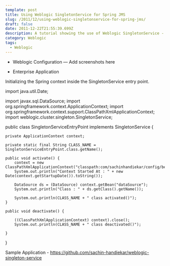 ```yaml
---
template: post
title: Using Weblogic SingletonService for Spring JMS
slug: /2011/12/using-weblogic-singletonservice-for-spring-jms/
draft: false
date: 2011-12-22T21:55:39.699Z
description: A tutorial showing the use of Weblogic SingletonService - Spring JMS
category: Weblogic
tags:
  - Weblogic
---
```

* Weblogic Configuration
— Add screenshots here

* Enterprise Application

Initializing the Spring context inside the SingletonService entry point.

import java.util.Date;
 
import javax.sql.DataSource;
import org.springframework.context.ApplicationContext;
import org.springframework.context.support.ClassPathXmlApplicationContext;
import weblogic.cluster.singleton.SingletonService;
 
public class SingletonServiceEntryPoint implements SingletonService {
 
    private ApplicationContext context;
 
    private static final String CLASS_NAME = SingletonServiceEntryPoint.class.getName();
 
    public void activate() {
        context = new ClassPathXmlApplicationContext("classpath:com/sachinhandiekar/config/beans.xml");
        System.out.println("Context Started At : " + new Date(context.getStartupDate()).toString());
 
        DataSource ds = (DataSource) context.getBean("dataSource");
        System.out.println("Class : " + ds.getClass().getName());
 
        System.out.println(CLASS_NAME + " class activated()");
    }
 
    public void deactivate() {
 
        ((ClassPathXmlApplicationContext) context).close();
        System.out.println(CLASS_NAME + " class deactivated()");
 
    }
}

Sample Application  - https://github.com/sachin-handiekar/weblogic-singleton-service
